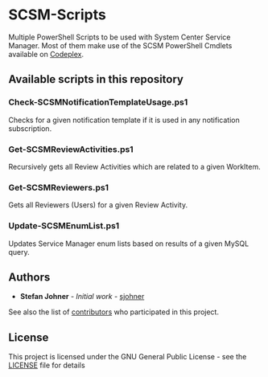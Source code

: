 # SCSM-Scripts
Multiple PowerShell Scripts to be used with System Center Service Manager. Most of them make use of the SCSM PowerShell Cmdlets available on [Codeplex](https://smlets.codeplex.com/).

## Available scripts in this repository
### Check-SCSMNotificationTemplateUsage.ps1
Checks for a given notification template if it is used in any notification subscription.

### Get-SCSMReviewActivities.ps1
Recursively gets all Review Activities which are related to a given WorkItem.

### Get-SCSMReviewers.ps1
Gets all Reviewers (Users) for a given Review Activity. 

### Update-SCSMEnumList.ps1
Updates Service Manager enum lists based on results of a given MySQL query.

## Authors
* **Stefan Johner** - *Initial work* - [sjohner](https://github.com/sjohner)

See also the list of [contributors](https://github.com/sjohner/SCSM-ScriptRepository/contributors) who participated in this project.

## License
This project is licensed under the GNU General Public License - see the [LICENSE](LICENSE) file for details

